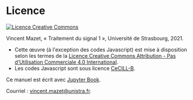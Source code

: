 # Licence

<a rel="license" href="http://creativecommons.org/licenses/by-nc/4.0/"><img alt="Licence Creative Commons" style="border-width:0" src="https://i.creativecommons.org/l/by-nc/4.0/88x31.png" /></a>

<span xmlns:cc="http://creativecommons.org/ns#" property="cc:attributionName">Vincent Mazet</span>,
« <span xmlns:dct="http://purl.org/dc/terms/" property="dct:title">Traitement du signal 1</span> »,
Université de Strasbourg, 2021.

* </a>Cette œuvre (à l'exception des codes Javascript) est mise à disposition selon les termes de la <a rel="license" href="http://creativecommons.org/licenses/by-nc/4.0/">Licence Creative Commons Attribution - Pas d’Utilisation Commerciale 4.0 International</a>.
* Les codes Javascript sont sous licence <a href="https://cecill.info/licences/Licence_CeCILL-B_V1-fr.html">CeCILL-B</a>.

Ce manuel est écrit avec <a href="https://jupyterbook.org">Jupyter Book</a>.

Courriel : <a href="mailto:vincent.mazet@unistra.fr">vincent.mazet@unistra.fr</a>.